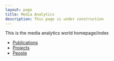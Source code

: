 ```yaml
---
layout: page
title: Media Analytics
description: This page is under construction
---
```

This is the media analytics world homepage/index

* [Publications](publications.html)
* [Projects](projects.html)
* [People](people.html)
